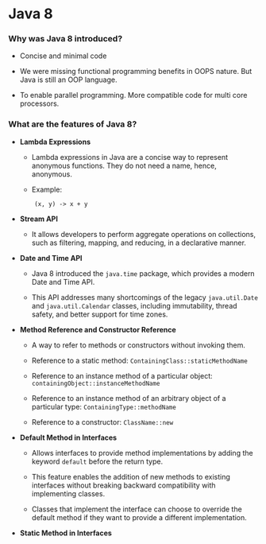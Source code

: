 # Java 8

### Why was Java 8 introduced?

- Concise and minimal code

- We were missing functional programming benefits in OOPS nature. But Java is still an OOP language.

- To enable parallel programming. More compatible code for multi core processors.

### What are the features of Java 8?

- **Lambda Expressions**

  - Lambda expressions in Java are a concise way to represent anonymous functions. They do not need a name, hence, anonymous.

  - Example:

  ```
      (x, y) -> x + y
  ```

- **Stream API**

  - It allows developers to perform aggregate operations on collections, such as filtering, mapping, and reducing, in a declarative manner.

- **Date and Time API**

  - Java 8 introduced the `java.time` package, which provides a modern Date and Time API.

  - This API addresses many shortcomings of the legacy `java.util.Date` and `java.util.Calendar` classes, including immutability, thread safety, and better support for time zones.

- **Method Reference and Constructor Reference**

  - A way to refer to methods or constructors without invoking them.

  - Reference to a static method: `ContainingClass::staticMethodName`

  - Reference to an instance method of a particular object: `containingObject::instanceMethodName`

  - Reference to an instance method of an arbitrary object of a particular type: `ContainingType::methodName`

  - Reference to a constructor: `ClassName::new`

- **Default Method in Interfaces**

  - Allows interfaces to provide method implementations by adding the keyword `default` before the return type.

  - This feature enables the addition of new methods to existing interfaces without breaking backward compatibility with implementing classes.

  - Classes that implement the interface can choose to override the default method if they want to provide a different implementation.

- **Static Method in Interfaces**
